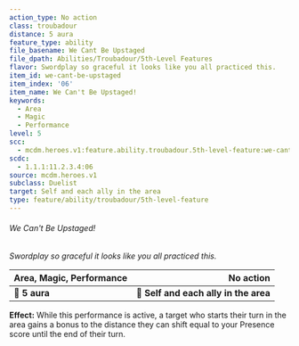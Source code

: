 ```yaml
---
action_type: No action
class: troubadour
distance: 5 aura
feature_type: ability
file_basename: We Cant Be Upstaged
file_dpath: Abilities/Troubadour/5th-Level Features
flavor: Swordplay so graceful it looks like you all practiced this.
item_id: we-cant-be-upstaged
item_index: '06'
item_name: We Can't Be Upstaged!
keywords:
  - Area
  - Magic
  - Performance
level: 5
scc:
  - mcdm.heroes.v1:feature.ability.troubadour.5th-level-feature:we-cant-be-upstaged
scdc:
  - 1.1.1:11.2.3.4:06
source: mcdm.heroes.v1
subclass: Duelist
target: Self and each ally in the area
type: feature/ability/troubadour/5th-level-feature
---
```


###### We Can't Be Upstaged!

*Swordplay so graceful it looks like you all practiced this.*

| **Area, Magic, Performance** |                         **No action** |
| ---------------------------- | ------------------------------------: |
| **📏 5 aura**                | **🎯 Self and each ally in the area** |

**Effect:** While this performance is active, a target who starts their turn in the area gains a bonus to the distance they can shift equal to your Presence score until the end of their turn.
